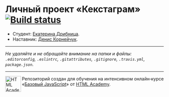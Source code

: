 # Личный проект «Кекстаграм» [![Build status][travis-image]][travis-url]

* Студент: [Екатерина Дрибница](https://up.htmlacademy.ru/javascript/10/user/433511).
* Наставник: [Денис Корнейчук](https://up.htmlacademy.ru/javascript/10/user/70618).

---

_Не удаляйте и не обращайте внимание на папки и файлы:_<br>
_`.editorconfig`, `.eslintrc`, `.gitattributes`, `.gitignore`, `.travis.yml`, `package.json`._

---

<a href="https://htmlacademy.ru/intensive/javascript"><img align="left" width="50" height="50" title="HTML Academy" src="https://up.htmlacademy.ru/static/img/intensive/javascript/logo-for-github.svg"></a>

Репозиторий создан для обучения на интенсивном онлайн‑курсе «[Базовый JavaScript](https://htmlacademy.ru/intensive/javascript)» от [HTML Academy](https://htmlacademy.ru).

[travis-image]: https://travis-ci.org/htmlacademy-javascript/433511-kekstagram.svg?branch=master
[travis-url]: https://travis-ci.org/htmlacademy-javascript/433511-kekstagram
